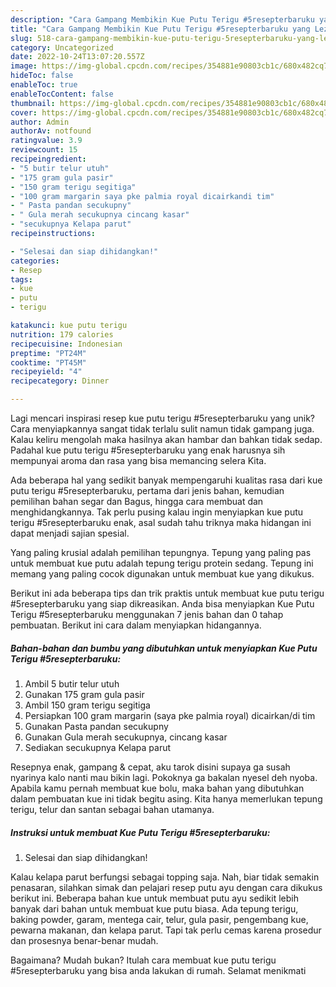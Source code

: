 ```yaml
---
description: "Cara Gampang Membikin Kue Putu Terigu #5resepterbaruku yang Lezat"
title: "Cara Gampang Membikin Kue Putu Terigu #5resepterbaruku yang Lezat"
slug: 518-cara-gampang-membikin-kue-putu-terigu-5resepterbaruku-yang-lezat
category: Uncategorized
date: 2022-10-24T13:07:20.557Z
image: https://img-global.cpcdn.com/recipes/354881e90803cb1c/680x482cq70/kue-putu-terigu-5resepterbaruku-foto-resep-utama.jpg
hideToc: false
enableToc: true
enableTocContent: false
thumbnail: https://img-global.cpcdn.com/recipes/354881e90803cb1c/680x482cq70/kue-putu-terigu-5resepterbaruku-foto-resep-utama.jpg
cover: https://img-global.cpcdn.com/recipes/354881e90803cb1c/680x482cq70/kue-putu-terigu-5resepterbaruku-foto-resep-utama.jpg
author: Admin
authorAv: notfound
ratingvalue: 3.9
reviewcount: 15
recipeingredient:
- "5 butir telur utuh"
- "175 gram gula pasir"
- "150 gram terigu segitiga"
- "100 gram margarin saya pke palmia royal dicairkandi tim"
- " Pasta pandan secukupny"
- " Gula merah secukupnya cincang kasar"
- "secukupnya Kelapa parut"
recipeinstructions:

- "Selesai dan siap dihidangkan!"
categories:
- Resep
tags:
- kue
- putu
- terigu

katakunci: kue putu terigu 
nutrition: 179 calories
recipecuisine: Indonesian
preptime: "PT24M"
cooktime: "PT45M"
recipeyield: "4"
recipecategory: Dinner

---
```





Lagi mencari inspirasi resep kue putu terigu #5resepterbaruku yang unik? Cara menyiapkannya sangat tidak terlalu sulit namun tidak gampang juga. Kalau keliru mengolah maka hasilnya akan hambar dan bahkan tidak sedap. Padahal kue putu terigu #5resepterbaruku yang enak harusnya sih mempunyai aroma dan rasa yang bisa memancing selera Kita.





Ada beberapa hal yang sedikit banyak mempengaruhi kualitas rasa dari kue putu terigu #5resepterbaruku, pertama dari jenis bahan, kemudian pemilihan bahan segar dan Bagus, hingga cara membuat dan menghidangkannya. Tak perlu pusing kalau ingin menyiapkan kue putu terigu #5resepterbaruku enak,      asal sudah tahu triknya maka hidangan ini dapat menjadi sajian spesial.














Yang paling krusial adalah pemilihan tepungnya. Tepung yang paling pas untuk membuat kue putu adalah tepung terigu protein sedang. Tepung ini memang yang paling cocok digunakan untuk membuat kue yang dikukus.






Berikut ini ada beberapa tips dan trik praktis untuk membuat kue putu terigu #5resepterbaruku yang siap dikreasikan. Anda bisa menyiapkan Kue Putu Terigu #5resepterbaruku menggunakan 7 jenis bahan dan 0 tahap pembuatan. Berikut ini cara dalam menyiapkan hidangannya.

<!--inarticleads1-->

##### Bahan-bahan dan bumbu yang dibutuhkan untuk menyiapkan Kue Putu Terigu #5resepterbaruku:

1. Ambil 5 butir telur utuh
1. Gunakan 175 gram gula pasir
1. Ambil 150 gram terigu segitiga
1. Persiapkan 100 gram margarin (saya pke palmia royal) dicairkan/di tim
1. Gunakan  Pasta pandan secukupny
1. Gunakan  Gula merah secukupnya, cincang kasar
1. Sediakan secukupnya Kelapa parut


Resepnya enak, gampang &amp; cepat, aku tarok disini supaya ga susah nyarinya kalo nanti mau bikin lagi. Pokoknya ga bakalan nyesel deh nyoba. Apabila kamu pernah membuat kue bolu, maka bahan yang dibutuhkan dalam pembuatan kue ini tidak begitu asing. Kita hanya memerlukan tepung terigu, telur dan santan sebagai bahan utamanya. 

<!--inarticleads2-->

##### Instruksi untuk membuat Kue Putu Terigu #5resepterbaruku:


1. Selesai dan siap dihidangkan!

Kalau kelapa parut berfungsi sebagai topping saja. Nah, biar tidak semakin penasaran, silahkan simak dan pelajari resep putu ayu dengan cara dikukus berikut ini. Beberapa bahan kue untuk membuat putu ayu sedikit lebih banyak dari bahan untuk membuat kue putu biasa. Ada tepung terigu, baking powder, garam, mentega cair, telur, gula pasir, pengembang kue, pewarna makanan, dan kelapa parut. Tapi tak perlu cemas karena prosedur dan prosesnya benar-benar mudah. 

Bagaimana? Mudah bukan? Itulah cara membuat kue putu terigu #5resepterbaruku yang bisa anda lakukan di rumah. Selamat menikmati
